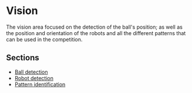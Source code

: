 # Vision

The vision area focused on the detection of the ball's position; as well as the position and orientation of the robots and all the different patterns that can be used in the competition.

## Sections

- [Ball detection](ball.md)
- [Robot detection](robots.md)
- [Pattern identification](patterns.md)